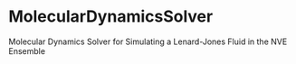 # MolecularDynamicsSolver
Molecular Dynamics Solver for Simulating a Lenard-Jones Fluid in the NVE Ensemble
